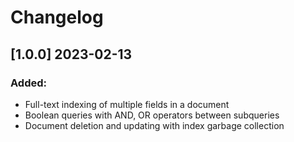 # Changelog

## [1.0.0] 2023-02-13

### Added:
- Full-text indexing of multiple fields in a document
- Boolean queries with AND, OR operators between subqueries
- Document deletion and updating with index garbage collection 
